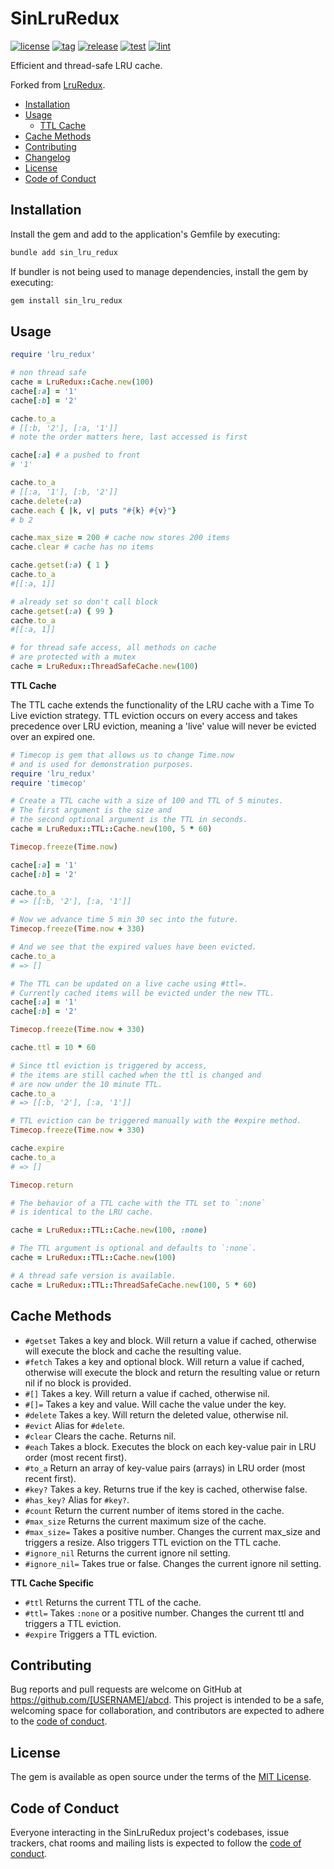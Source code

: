 # SinLruRedux

[![license](https://img.shields.io/badge/license-MIT-blue.svg)](https://github.com/cadenza-tech/sin_lru_redux/blob/main/LICENSE.txt) [![tag](https://img.shields.io/github/tag/cadenza-tech/sin_lru_redux.svg?logo=github&color=2EBC4F)](https://github.com/cadenza-tech/sin_lru_redux/blob/main/CHANGELOG.md) [![release](https://github.com/cadenza-tech/sin_lru_redux/actions/workflows/release.yml/badge.svg)](https://github.com/cadenza-tech/sin_lru_redux/actions?query=workflow%3Arelease) [![test](https://github.com/cadenza-tech/sin_lru_redux/actions/workflows/test.yml/badge.svg)](https://github.com/cadenza-tech/sin_lru_redux/actions?query=workflow%3Arelease) [![lint](https://github.com/cadenza-tech/sin_lru_redux/actions/workflows/lint.yml/badge.svg)](https://github.com/cadenza-tech/sin_lru_redux/actions?query=workflow%3Arelease)

Efficient and thread-safe LRU cache.

Forked from [LruRedux](https://github.com/SamSaffron/lru_redux).

- [Installation](#installation)
- [Usage](#usage)
  - [TTL Cache](#ttl-cache)
- [Cache Methods](#cache-methods)
- [Contributing](#contributing)
- [Changelog](https://github.com/cadenza-tech/sin_lru_redux/blob/main/CHANGELOG.md)
- [License](#license)
- [Code of Conduct](#code-of-conduct)

## Installation

Install the gem and add to the application's Gemfile by executing:

```bash
bundle add sin_lru_redux
```

If bundler is not being used to manage dependencies, install the gem by executing:

```bash
gem install sin_lru_redux
```

## Usage

```ruby
require 'lru_redux'

# non thread safe
cache = LruRedux::Cache.new(100)
cache[:a] = '1'
cache[:b] = '2'

cache.to_a
# [[:b, '2'], [:a, '1']]
# note the order matters here, last accessed is first

cache[:a] # a pushed to front
# '1'

cache.to_a
# [[:a, '1'], [:b, '2']]
cache.delete(:a)
cache.each { |k, v| puts "#{k} #{v}"}
# b 2

cache.max_size = 200 # cache now stores 200 items
cache.clear # cache has no items

cache.getset(:a) { 1 }
cache.to_a
#[[:a, 1]]

# already set so don't call block
cache.getset(:a) { 99 }
cache.to_a
#[[:a, 1]]

# for thread safe access, all methods on cache
# are protected with a mutex
cache = LruRedux::ThreadSafeCache.new(100)
```

**TTL Cache**

The TTL cache extends the functionality of the LRU cache with a Time To Live eviction strategy. TTL eviction occurs on every access and takes precedence over LRU eviction, meaning a 'live' value will never be evicted over an expired one.

```ruby
# Timecop is gem that allows us to change Time.now
# and is used for demonstration purposes.
require 'lru_redux'
require 'timecop'

# Create a TTL cache with a size of 100 and TTL of 5 minutes.
# The first argument is the size and
# the second optional argument is the TTL in seconds.
cache = LruRedux::TTL::Cache.new(100, 5 * 60)

Timecop.freeze(Time.now)

cache[:a] = '1'
cache[:b] = '2'

cache.to_a
# => [[:b, '2'], [:a, '1']]

# Now we advance time 5 min 30 sec into the future.
Timecop.freeze(Time.now + 330)

# And we see that the expired values have been evicted.
cache.to_a
# => []

# The TTL can be updated on a live cache using #ttl=.
# Currently cached items will be evicted under the new TTL.
cache[:a] = '1'
cache[:b] = '2'

Timecop.freeze(Time.now + 330)

cache.ttl = 10 * 60

# Since ttl eviction is triggered by access,
# the items are still cached when the ttl is changed and
# are now under the 10 minute TTL.
cache.to_a
# => [[:b, '2'], [:a, '1']]

# TTL eviction can be triggered manually with the #expire method.
Timecop.freeze(Time.now + 330)

cache.expire
cache.to_a
# => []

Timecop.return

# The behavior of a TTL cache with the TTL set to `:none`
# is identical to the LRU cache.

cache = LruRedux::TTL::Cache.new(100, :none)

# The TTL argument is optional and defaults to `:none`.
cache = LruRedux::TTL::Cache.new(100)

# A thread safe version is available.
cache = LruRedux::TTL::ThreadSafeCache.new(100, 5 * 60)
```

## Cache Methods

- `#getset` Takes a key and block.  Will return a value if cached, otherwise will execute the block and cache the resulting value.
- `#fetch` Takes a key and optional block.  Will return a value if cached, otherwise will execute the block and return the resulting value or return nil if no block is provided.
- `#[]` Takes a key.  Will return a value if cached, otherwise nil.
- `#[]=` Takes a key and value. Will cache the value under the key.
- `#delete` Takes a key.  Will return the deleted value, otherwise nil.
- `#evict` Alias for `#delete`.
- `#clear` Clears the cache. Returns nil.
- `#each` Takes a block.  Executes the block on each key-value pair in LRU order (most recent first).
- `#to_a` Return an array of key-value pairs (arrays) in LRU order (most recent first).
- `#key?` Takes a key.  Returns true if the key is cached, otherwise false.
- `#has_key?` Alias for `#key?`.
- `#count` Return the current number of items stored in the cache.
- `#max_size` Returns the current maximum size of the cache.
- `#max_size=` Takes a positive number.  Changes the current max_size and triggers a resize.  Also triggers TTL eviction on the TTL cache.
- `#ignore_nil` Returns the current ignore nil setting.
- `#ignore_nil=` Takes true or false.  Changes the current ignore nil setting.

**TTL Cache Specific**

- `#ttl` Returns the current TTL of the cache.
- `#ttl=` Takes `:none` or a positive number.  Changes the current ttl and triggers a TTL eviction.
- `#expire` Triggers a TTL eviction.

## Contributing

Bug reports and pull requests are welcome on GitHub at https://github.com/[USERNAME]/abcd. This project is intended to be a safe, welcoming space for collaboration, and contributors are expected to adhere to the [code of conduct](https://github.com/cadenza-tech/sin_lru_redux/blob/main/CODE_OF_CONDUCT.md).

## License

The gem is available as open source under the terms of the [MIT License](https://github.com/cadenza-tech/sin_lru_redux/blob/main/LICENSE.txt).

## Code of Conduct

Everyone interacting in the SinLruRedux project's codebases, issue trackers, chat rooms and mailing lists is expected to follow the [code of conduct](https://github.com/cadenza-tech/sin_lru_redux/blob/main/CODE_OF_CONDUCT.md).
